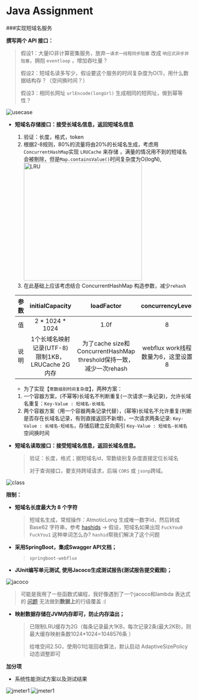 
# Java Assignment

###实现短域名服务


**撰写两个 API 接口：**


>  假设1：大量IO非计算密集服务，放弃``一请求一线程同步阻塞`` 改成 ``响应式异步非阻塞``，拥抱 ``eventloop`` ，增加吞吐量？
> 
>  假设2：短域名读多写少，假设要这个服务的时间复杂度为O(1)，用什么数据结构存？（空间换时间？）
> 
>  假设3：相同长网址 ``urlEncode(longUrl)`` 生成相同的短网址，做到幂等性？

![usecase](https://github.com/hardenCN/interview-assignments/raw/master/java/short_url/src/main/resources/images/usecase.jpg)


- **短域名存储接口：接受长域名信息，返回短域名信息**
  1. 验证：长度，格式，token
  2. 根据2-8规则，80%的流量将由20%的长域名生成，考虑用``ConcurrentHashMap``实现 ``LRUCache`` 来存储 ，满量的情况用不到的短域名会被剔除，但是``Map.containsValue()``时间复杂度为O(logN),
     <img alt="LRU" height="320" src="https://github.com/hardenCN/interview-assignments/raw/master/java/short_url/src/main/resources/images/LRU.png"/>
  3. 在此基础上应该考虑结合 ConcurrentHashMap 构造参数，减少``rehash``

   | 参数 | initialCapacity | loadFactor | concurrencyLevel |
  | :----:|:----:|:----:|:----:|
  | 值 | 2 * 1024 * 1024 | 1.0f | 8 |
  | 说明 | 1个长域名映射记录(UTF-8)限制1KB，LRUCache 2G内存 | 为了cache size和ConcurrentHashMap threshold保持一致，减少一次rehash | webflux work线程数量为6，这里设置8 |


  * 为了实现【``常数级别时间复杂度``】，两种方案：
  1. 一个容器方案，(不幂等)长域名不判断重复(一次请求一条记录)，允许长域名重复：``Key-Value : 短域名-长域名``
  2. 两个容器方案（用一个容器两条记录代替），(幂等)长域名不允许重复(判断是否存在长域名记录，有则直接返回不新增)，一次请求两条记录: ``Key-Value : 长域名-短域名``，存储后建立反向索引 ``Key-Value : 短域名-长域名`` 空间换时间


- **短域名读取接口：接受短域名信息，返回长域名信息。**
  > 验证：长度，格式；据短域名id，常数级别复杂度直接定位长域名
  > 
  > 对于查询接口，要支持跨域请求，后端 ``CORS`` 或 ``jsonp``跨域。

![class](https://github.com/hardenCN/interview-assignments/raw/master/java/short_url/src/main/resources/images/class.jpg)


**限制：**
- **短域名长度最大为 8 个字符**

  > 短域名生成，常规操作：AtmoticLong 生成唯一数字id，然后转成Base62 字符串，参考 [hashids](https://hashids.org/) -> 假设，短域名如果出现 ``FuckYou0`` ``FuckYou1`` 这种单词怎么办? ``hashid``帮我们解决了这个问题


- **采用SpringBoot，集成Swagger API文档；**
  > ``springboot-webflux``
- **JUnit编写单元测试, 使用Jacoco生成测试报告(测试报告提交截图)；**

![jacoco](https://github.com/hardenCN/interview-assignments/raw/master/java/short_url/src/main/resources/images/jacocoReport.jpg)

  > 可能是我用了一些函数式编程，我好像遇到了一个jacoco和lambda 表达式的 [问题](https://github.com/jacoco/jacoco/issues/885) 无法做到**数据上**的行级覆盖 :(

- **映射数据存储在JVM内存即可，防止内存溢出；**
  > 已限制LRU缓存为2G（每条记录最大1KB，每次记录2条(最大2KB)，则最大缓存映射条数1024*1024=1048576条 ）
  > 
  > 给堆空间2.5G，使用G1垃圾回收算法，默认启动 AdaptiveSizePolicy 动态调整即可


**加分项**

- 系统性能测试方案以及测试结果


![jmeter1](https://github.com/hardenCN/interview-assignments/raw/master/java/short_url/src/main/resources/images/jmeter1.jpg)
![jmeter1](https://github.com/hardenCN/interview-assignments/raw/master/java/short_url/src/main/resources/images/jmeter2.jpg)
